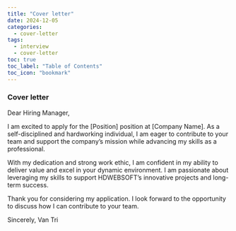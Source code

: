 ```yaml
---
title: "Cover letter"
date: 2024-12-05
categories:
  - cover-letter
tags:
  - interview
  - cover-letter
toc: true
toc_label: "Table of Contents"
toc_icon: "bookmark"
---
```


### Cover letter
Dear Hiring Manager,

I am excited to apply for the [Position] position at [Company Name]. As a self-disciplined and hardworking individual, I am eager to contribute to your team and support the company’s mission while advancing my skills as a professional.

With my dedication and strong work ethic, I am confident in my ability to deliver value and excel in your dynamic environment. I am passionate about leveraging my skills to support HDWEBSOFT’s innovative projects and long-term success.

Thank you for considering my application. I look forward to the opportunity to discuss how I can contribute to your team.

Sincerely,
Van Tri
